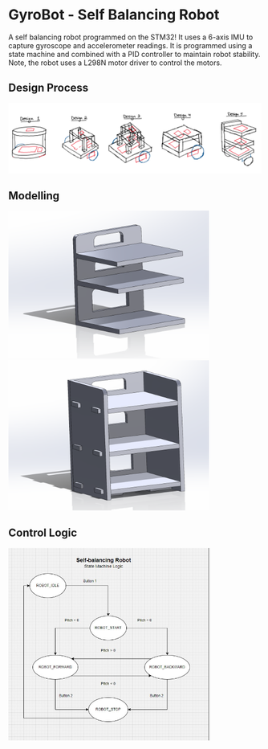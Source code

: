 # GyroBot - Self Balancing Robot 

A self balancing robot programmed on the STM32! It uses a 6-axis IMU to capture
gyroscope and accelerometer readings. It is programmed using a state machine and combined
with a PID controller to maintain robot stability. Note, the robot uses a L298N motor driver 
to control the motors.

## Design Process
![planning](Images/planning.png)

## Modelling
<img src="Images/design1.png" width="400" alt="design 1">
<img src="Images/design2.png" width="400" alt="design 2">

## Control Logic
<img src="Images/state_machine.png" width="400" alt="state_machine">